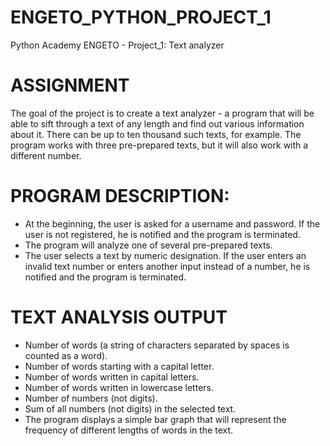 # ENGETO_PYTHON_PROJECT_1
Python Academy ENGETO - Project_1: Text analyzer

# ASSIGNMENT
The goal of the project is to create a text analyzer - a program that will be able to sift through a text of any length and find out various information about it.
There can be up to ten thousand such texts, for example.
The program works with three pre-prepared texts, but it will also work with a different number.

# PROGRAM DESCRIPTION:
- At the beginning, the user is asked for a username and password. If the user is not registered, he is notified and the program is terminated.
- The program will analyze one of several pre-prepared texts.
- The user selects a text by numeric designation. If the user enters an invalid text number or enters another input instead of a number, he is notified and the program is terminated.

# TEXT ANALYSIS OUTPUT
- Number of words (a string of characters separated by spaces is counted as a word).
- Number of words starting with a capital letter.
- Number of words written in capital letters.
- Number of words written in lowercase letters.
- Number of numbers (not digits).
- Sum of all numbers (not digits) in the selected text.
- The program displays a simple bar graph that will represent the frequency of different lengths of words in the text.



